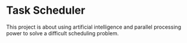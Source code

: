# Task Scheduler
This project is about using artificial intelligence and parallel processing power to solve a difficult scheduling problem.
